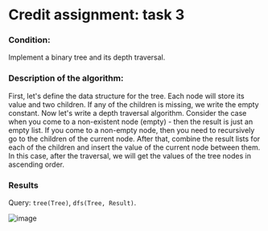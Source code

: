# Credit assignment: task 3

### Condition:
Implement a binary tree and its depth traversal.

### Description of the algorithm:
First, let's define the data structure for the tree. Each node will store its value and two children. 
If any of the children is missing, we write the empty constant. 
Now let's write a depth traversal algorithm. 
Consider the case when you come to a non-existent node (empty) - then the result is just an empty list. 
If you come to a non-empty node, then you need to recursively go to the children of the current node. 
After that, combine the result lists for each of the children and insert the value of the current node between them. 
In this case, after the traversal, we will get the values of the tree nodes in ascending order. 

### Results
Query: ```tree(Tree)```, ```dfs(Tree, Result)```.

![image](https://github.com/user-attachments/assets/61d1188c-95b6-46c9-b4d1-c58e81d84e62)


